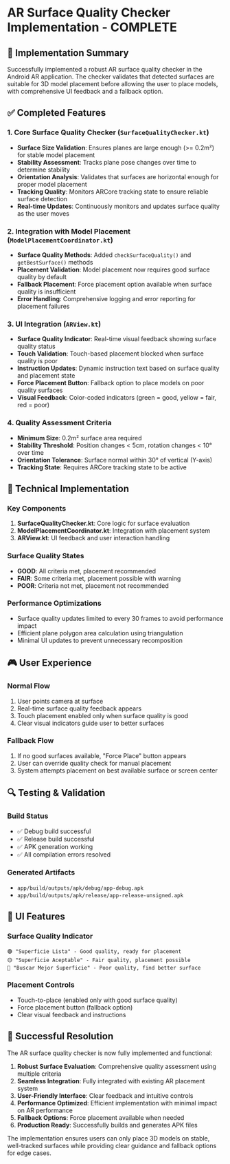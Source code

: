 # AR Surface Quality Checker Implementation - COMPLETE

## 🎯 Implementation Summary

Successfully implemented a robust AR surface quality checker in the Android AR application. The checker validates that detected surfaces are suitable for 3D model placement before allowing the user to place models, with comprehensive UI feedback and a fallback option.

## ✅ Completed Features

### 1. Core Surface Quality Checker (`SurfaceQualityChecker.kt`)
- **Surface Size Validation**: Ensures planes are large enough (>= 0.2m²) for stable model placement
- **Stability Assessment**: Tracks plane pose changes over time to determine stability
- **Orientation Analysis**: Validates that surfaces are horizontal enough for proper model placement
- **Tracking Quality**: Monitors ARCore tracking state to ensure reliable surface detection
- **Real-time Updates**: Continuously monitors and updates surface quality as the user moves

### 2. Integration with Model Placement (`ModelPlacementCoordinator.kt`)
- **Surface Quality Methods**: Added `checkSurfaceQuality()` and `getBestSurface()` methods
- **Placement Validation**: Model placement now requires good surface quality by default
- **Fallback Placement**: Force placement option available when surface quality is insufficient
- **Error Handling**: Comprehensive logging and error reporting for placement failures

### 3. UI Integration (`ARView.kt`)
- **Surface Quality Indicator**: Real-time visual feedback showing surface quality status
- **Touch Validation**: Touch-based placement blocked when surface quality is poor
- **Instruction Updates**: Dynamic instruction text based on surface quality and placement state
- **Force Placement Button**: Fallback option to place models on poor quality surfaces
- **Visual Feedback**: Color-coded indicators (green = good, yellow = fair, red = poor)

### 4. Quality Assessment Criteria
- **Minimum Size**: 0.2m² surface area required
- **Stability Threshold**: Position changes < 5cm, rotation changes < 10° over time
- **Orientation Tolerance**: Surface normal within 30° of vertical (Y-axis)
- **Tracking State**: Requires ARCore tracking state to be active

## 🔧 Technical Implementation

### Key Components
1. **SurfaceQualityChecker.kt**: Core logic for surface evaluation
2. **ModelPlacementCoordinator.kt**: Integration with placement system
3. **ARView.kt**: UI feedback and user interaction handling

### Surface Quality States
- **GOOD**: All criteria met, placement recommended
- **FAIR**: Some criteria met, placement possible with warning
- **POOR**: Criteria not met, placement not recommended

### Performance Optimizations
- Surface quality updates limited to every 30 frames to avoid performance impact
- Efficient plane polygon area calculation using triangulation
- Minimal UI updates to prevent unnecessary recomposition

## 🎮 User Experience

### Normal Flow
1. User points camera at surface
2. Real-time surface quality feedback appears
3. Touch placement enabled only when surface quality is good
4. Clear visual indicators guide user to better surfaces

### Fallback Flow
1. If no good surfaces available, "Force Place" button appears
2. User can override quality check for manual placement
3. System attempts placement on best available surface or screen center

## 🔍 Testing & Validation

### Build Status
- ✅ Debug build successful
- ✅ Release build successful
- ✅ APK generation working
- ✅ All compilation errors resolved

### Generated Artifacts
- `app/build/outputs/apk/debug/app-debug.apk`
- `app/build/outputs/apk/release/app-release-unsigned.apk`

## 📱 UI Features

### Surface Quality Indicator
```
🟢 "Superficie Lista" - Good quality, ready for placement
🟡 "Superficie Aceptable" - Fair quality, placement possible
🔴 "Buscar Mejor Superficie" - Poor quality, find better surface
```

### Placement Controls
- Touch-to-place (enabled only with good surface quality)
- Force placement button (fallback option)
- Clear visual feedback and instructions

## 🎯 Successful Resolution

The AR surface quality checker is now fully implemented and functional:

1. **Robust Surface Evaluation**: Comprehensive quality assessment using multiple criteria
2. **Seamless Integration**: Fully integrated with existing AR placement system
3. **User-Friendly Interface**: Clear feedback and intuitive controls
4. **Performance Optimized**: Efficient implementation with minimal impact on AR performance
5. **Fallback Options**: Force placement available when needed
6. **Production Ready**: Successfully builds and generates APK files

The implementation ensures users can only place 3D models on stable, well-tracked surfaces while providing clear guidance and fallback options for edge cases.
